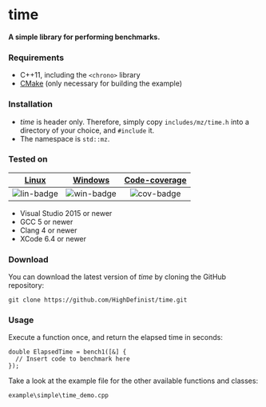 # time
**A simple library for performing benchmarks.**

### Requirements

- C++11, including the ```<chrono>``` library
- [CMake](https://cmake.org/) (only necessary for building the example)

### Installation

- *time* is header only. Therefore, simply copy ```includes/mz/time.h``` into a directory of your choice, and ```#include``` it.
- The namespace is ```std::mz```.

### Tested on

| [Linux][lin-link] | [Windows][win-link] | [Code-coverage][cov-link] |
| :---------------: | :---------------: | :---------------: |
| ![lin-badge]      | ![win-badge]      | ![cov-badge]      | 

[lin-badge]: https://travis-ci.org/HighDefinist/time.svg?branch=master "Travis build status"
[lin-link]:  https://travis-ci.org/HighDefinist/time "Travis build status"
[win-badge]: https://ci.appveyor.com/api/projects/status/4c3dfs4wua6qplp6/branch/master?svg=true "AppVeyor build status"
[win-link]:  https://ci.appveyor.com/project/HighDefinist/time/branch/master "AppVeyor build status"
[cov-badge]: https://codecov.io/gh/HighDefinist/time/branch/master/graph/badge.svg "Code coverage status"
[cov-link]:  https://codecov.io/gh/HighDefinist/time/branch/master "Code coverage status"

- Visual Studio 2015 or newer
- GCC 5 or newer
- Clang 4 or newer
- XCode 6.4 or newer

### Download 

You can download the latest version of *time* by cloning the GitHub repository:

	git clone https://github.com/HighDefinist/time.git
	
### Usage

Execute a function once, and return the elapsed time in seconds:

	double ElapsedTime = bench1([&] { 
	  // Insert code to benchmark here
	});


Take a look at the example file for the other available functions and classes:

	example\simple\time_demo.cpp
